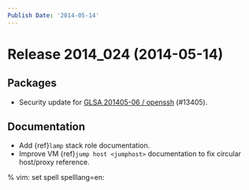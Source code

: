 ```yaml
---
Publish Date: '2014-05-14'
---
```


# Release 2014_024 (2014-05-14)

## Packages

- Security update for [GLSA 201405-06 / openssh](http://www.gentoo.org/security/en/glsa/glsa-201405-06.xml) (#13405).

## Documentation

- Add {ref}`lamp` stack role documentation.
- Improve VM {ref}`jump host <jumphost>` documentation to fix circular
  host/proxy reference.

% vim: set spell spelllang=en:
